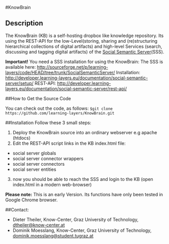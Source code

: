 #KnowBrain

## Description
The KnowBrain (KB) is a self-hosting dropbox like knowledge repository. 
Its using the REST-API for the low-Level(storing, sharing and (re)structuring hierarchical collections of digital artifacts) and high-level Services (search, discussing and tagging digital artifacts) of the [Social Semantic Server](http://ceur-ws.org/Vol-1026/paper11.pdf)(SSS). 

**Important!**
You need a SSS installation for using the KnowBrain:
The SSS is available here: http://sourceforge.net/p/learning-layers/code/HEAD/tree/trunk/SocialSemanticServer/
Installation: http://developer.learning-layers.eu/documentation/social-semantic-server/setup/
REST-API: http://developer.learning-layers.eu/documentation/social-semantic-server/rest-api/

##How to Get the Source Code

You can check out the code, as follows:
`$git clone https://github.com/learning-layers/KnowBrain.git`

##Installation
Follow these 3 small steps:
1) Deploy the KnowBrain source into an ordinary webserver e.g apache (htdocs) 
2) Edit the REST-API script links in the KB index.html file:

* social server globals
* social server connector wrappers
* social server connectors
* social server entities

3) now you should be able to reach the SSS and login to the KB (open index.html in a modern web-browser)

**Please note:** 
This is an early Version. Its functions have only been tested in Google Chrome browser.

##Contact:
* Dieter Theiler, Know-Center, Graz University of Technology, dtheiler@know-center.at
* Dominik Moesslang, Know-Center, Graz University of Technology, dominik.moesslang@student.tugraz.at
